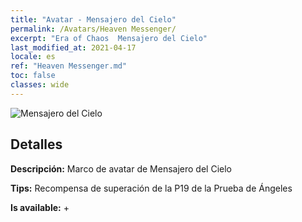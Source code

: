 ```yaml
---
title: "Avatar - Mensajero del Cielo"
permalink: /Avatars/Heaven Messenger/
excerpt: "Era of Chaos  Mensajero del Cielo"
last_modified_at: 2021-04-17
locale: es
ref: "Heaven Messenger.md"
toc: false
classes: wide
---
```

 ![Mensajero del Cielo](/images/a/avatarFrame_43.png)

## Detalles

 **Descripción:** Marco de avatar de Mensajero del Cielo 

 **Tips:** Recompensa de superación de la P19 de la Prueba de Ángeles 

 **Is available:**  + 

